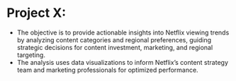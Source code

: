# Project X: 

- The objective is to provide actionable insights into Netflix viewing trends by analyzing content categories and regional preferences, guiding strategic decisions for content investment, marketing, and regional targeting. 
- The analysis uses data visualizations to inform Netflix’s content strategy team and marketing professionals for optimized performance.

```